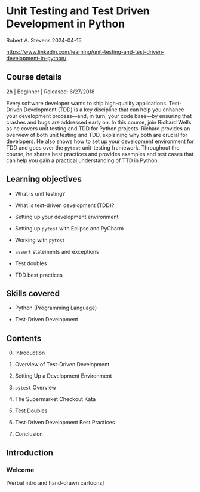 Unit Testing and Test Driven Development in Python
================
Robert A. Stevens
2024-04-15

<https://www.linkedin.com/learning/unit-testing-and-test-driven-development-in-python/>

## Course details

2h \| Beginner \| Released: 6/27/2018

Every software developer wants to ship high-quality applications.
Test-Driven Development (TDD) is a key discipline that can help you
enhance your development process—and, in turn, your code base—by
ensuring that crashes and bugs are addressed early on. In this course,
join Richard Wells as he covers unit testing and TDD for Python
projects. Richard provides an overview of both unit testing and TDD,
explaining why both are crucial for developers. He also shows how to set
up your development environment for TDD and goes over the `pytest`
unit-testing framework. Throughout the course, he shares best practices
and provides examples and test cases that can help you gain a practical
understanding of TTD in Python.

## Learning objectives

-   What is unit testing?

-   What is test-driven development (TDD)?

-   Setting up your development environment

-   Setting up `pytest` with Eclipse and PyCharm

-   Working with `pytest`

-   `assert` statements and exceptions

-   Test doubles

-   TDD best practices

## Skills covered

-   Python (Programming Language)

-   Test-Driven Development

## Contents

0.  Introduction

1.  Overview of Test-Driven Development

2.  Setting Up a Development Environment

3.  `pytest` Overview

4.  The Supermarket Checkout Kata

5.  Test Doubles

6.  Test-Driven Development Best Practices

7.  Conclusion

## Introduction

### Welcome

\[Verbal intro and hand-drawn cartoons\]
